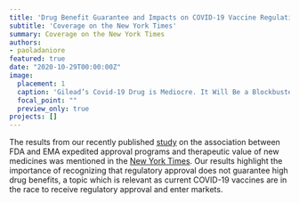 ```yaml
---
title: 'Drug Benefit Guarantee and Impacts on COVID-19 Vaccine Regulations'
subtitle: 'Coverage on the New York Times'
summary: Coverage on the New York Times
authors: 
- paoladaniore
featured: true
date: "2020-10-29T00:00:00Z"
image:
  placement: 1
  caption: 'Gilead’s Covid-19 Drug is Mediocre. It Will Be a Blockbuster Anyway'
  focal_point: ""
  preview_only: true
projects: []
---
```


The results from our recently published [study](https://www.bmj.com/content/371/bmj.m3434) on the association between FDA and EMA expedited approval programs and therapeutic value of new medicines was mentioned in the [New York Times](https://www.nytimes.com/2020/10/29/health/covid-remdesivir-gilead.html). Our results highlight the importance of recognizing that regulatory approval does not guarantee high drug benefits, a topic which is relevant as current COVID-19 vaccines are in the race to receive regulatory approval and enter markets.
